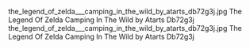 the_legend_of_zelda___camping_in_the_wild_by_atarts_db72g3j.jpg The Legend Of Zelda   Camping In The Wild by Atarts Db72g3j
the_legend_of_zelda___camping_in_the_wild_by_atarts_db72g3j.jpg The Legend Of Zelda   Camping In The Wild by Atarts Db72g3j
